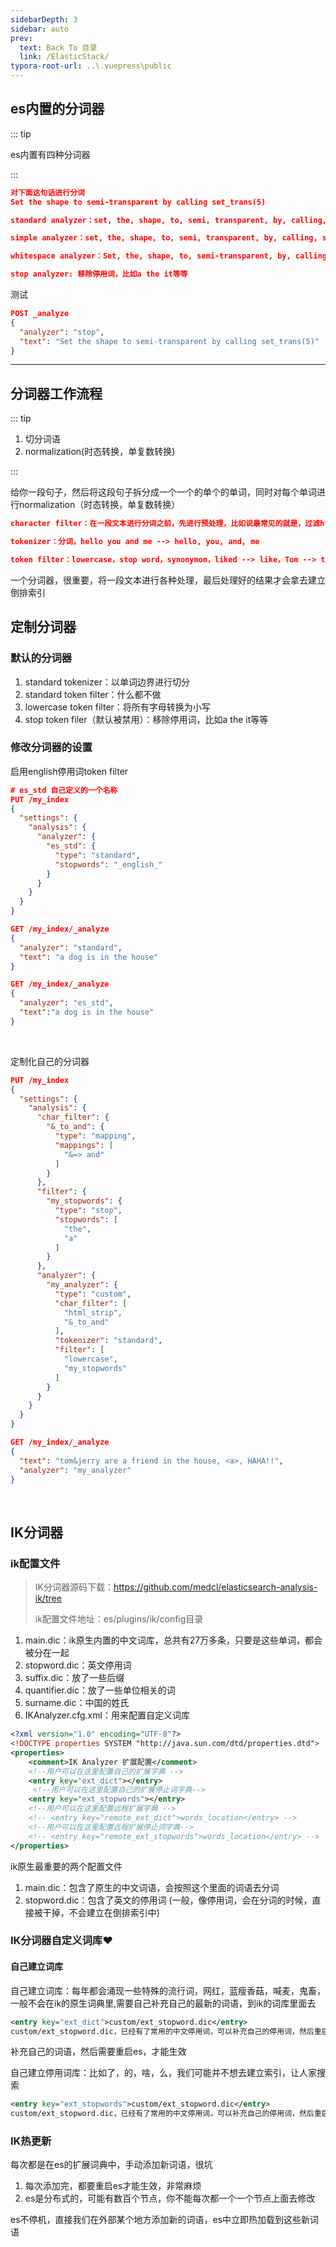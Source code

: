 ```yaml
---
sidebarDepth: 3
sidebar: auto
prev:
  text: Back To 目录
  link: /ElasticStack/
typora-root-url: ..\.vuepress\public
---
```




## es内置的分词器

::: tip

es内置有四种分词器

:::


```json
对下面这句话进行分词
Set the shape to semi-transparent by calling set_trans(5)

standard analyzer：set, the, shape, to, semi, transparent, by, calling, set_trans, 5（默认的是standard）

simple analyzer：set, the, shape, to, semi, transparent, by, calling, set, trans

whitespace analyzer：Set, the, shape, to, semi-transparent, by, calling, set_trans(5)

stop analyzer: 移除停用词，比如a the it等等
```



测试

```json
POST _analyze
{
  "analyzer": "stop",
  "text": "Set the shape to semi-transparent by calling set_trans(5)"
}
```

----------

## 分词器工作流程

::: tip

1. 切分词语  
2. normalization(时态转换，单复数转换)

:::

给你一段句子，然后将这段句子拆分成一个一个的单个的单词，同时对每个单词进行normalization（时态转换，单复数转换）

```json
character filter：在一段文本进行分词之前，先进行预处理，比如说最常见的就是，过滤html标签（<span>hello<span> --> hello），& --> and （I&you --> I and you）

tokenizer：分词，hello you and me --> hello, you, and, me

token filter：lowercase，stop word，synonymom，liked --> like，Tom --> tom，a/the/an --> 干掉，small --> little
```

一个分词器，很重要，将一段文本进行各种处理，最后处理好的结果才会拿去建立倒排索引

## 定制分词器

### 默认的分词器

1. standard tokenizer：以单词边界进行切分
2. standard token filter：什么都不做
3. lowercase token filter：将所有字母转换为小写
4. stop token filer（默认被禁用）：移除停用词，比如a the it等等

### 修改分词器的设置

启用english停用词token filter

```json
# es_std 自己定义的一个名称
PUT /my_index
{
  "settings": {
    "analysis": {
      "analyzer": {
        "es_std": {
          "type": "standard",
          "stopwords": "_english_"
        }
      }
    }
  }
}

GET /my_index/_analyze
{
  "analyzer": "standard", 
  "text": "a dog is in the house"
}

GET /my_index/_analyze
{
  "analyzer": "es_std",
  "text":"a dog is in the house"
}
```

​             

 定制化自己的分词器

```json
PUT /my_index
{
  "settings": {
    "analysis": {
      "char_filter": {
        "&_to_and": {
          "type": "mapping",
          "mappings": [
            "&=> and"
          ]
        }
      },
      "filter": {
        "my_stopwords": {
          "type": "stop",
          "stopwords": [
            "the",
            "a"
          ]
        }
      },
      "analyzer": {
        "my_analyzer": {
          "type": "custom",
          "char_filter": [
            "html_strip",
            "&_to_and"
          ],
          "tokenizer": "standard",
          "filter": [
            "lowercase",
            "my_stopwords"
          ]
        }
      }
    }
  }
}

GET /my_index/_analyze
{
  "text": "tom&jerry are a friend in the house, <a>, HAHA!!",
  "analyzer": "my_analyzer"
}
```

​              

## IK分词器

### ik配置文件

> IK分词器源码下载：https://github.com/medcl/elasticsearch-analysis-ik/tree         
>
> ik配置文件地址：es/plugins/ik/config目录    

1. main.dic：ik原生内置的中文词库，总共有27万多条，只要是这些单词，都会被分在一起
2. stopword.dic：英文停用词
3. suffix.dic：放了一些后缀
4. quantifier.dic：放了一些单位相关的词
5. surname.dic：中国的姓氏
6. IKAnalyzer.cfg.xml：用来配置自定义词库

```xml
<?xml version="1.0" encoding="UTF-8"?>
<!DOCTYPE properties SYSTEM "http://java.sun.com/dtd/properties.dtd">
<properties>
	<comment>IK Analyzer 扩展配置</comment>
	<!--用户可以在这里配置自己的扩展字典 -->
	<entry key="ext_dict"></entry>
	 <!--用户可以在这里配置自己的扩展停止词字典-->
	<entry key="ext_stopwords"></entry>
	<!--用户可以在这里配置远程扩展字典 -->
	<!-- <entry key="remote_ext_dict">words_location</entry> -->
	<!--用户可以在这里配置远程扩展停止词字典-->
	<!-- <entry key="remote_ext_stopwords">words_location</entry> -->
</properties>

```

ik原生最重要的两个配置文件

1. main.dic：包含了原生的中文词语，会按照这个里面的词语去分词
2. stopword.dic：包含了英文的停用词 (一般，像停用词，会在分词的时候，直接被干掉，不会建立在倒排索引中)



### IK分词器自定义词库❤️

#### 自己建立词库

自己建立词库：每年都会涌现一些特殊的流行词，网红，蓝瘦香菇，喊麦，鬼畜，一般不会在ik的原生词典里,需要自己补充自己的最新的词语，到ik的词库里面去

```xml
<entry key="ext_dict">custom/ext_stopword.dic</entry>
custom/ext_stopword.dic，已经有了常用的中文停用词，可以补充自己的停用词，然后重启es
```

补充自己的词语，然后需要重启es，才能生效

自己建立停用词库：比如了，的，啥，么，我们可能并不想去建立索引，让人家搜索

```xml
<entry key="ext_stopwords">custom/ext_stopword.dic</entry>
custom/ext_stopword.dic，已经有了常用的中文停用词，可以补充自己的停用词，然后重启es
```



### IK热更新

每次都是在es的扩展词典中，手动添加新词语，很坑

1. 每次添加完，都要重启es才能生效，非常麻烦
2. es是分布式的，可能有数百个节点，你不能每次都一个一个节点上面去修改

es不停机，直接我们在外部某个地方添加新的词语，es中立即热加载到这些新词语

